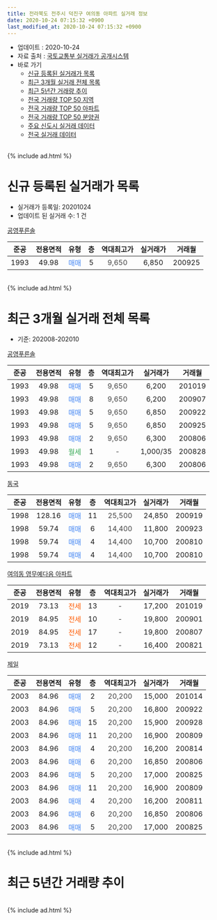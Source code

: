 ```yaml
---
title: 전라북도 전주시 덕진구 여의동 아파트 실거래 정보
date: 2020-10-24 07:15:32 +0900
last_modified_at: 2020-10-24 07:15:32 +0900
---
```


* 업데이트 : 2020-10-24
* 자료 출처 : [국토교통부 실거래가 공개시스템](http://rt.molit.go.kr)
* 바로 가기
    * [신규 등록된 실거래가 목록](#신규-등록된-실거래가-목록)
    * [최근 3개월 실거래 전체 목록](#최근-3개월-실거래-전체-목록)
    * [최근 5년간 거래량 추이](#최근-5년간-거래량-추이)
    * [전국 거래량 TOP 50 지역](https://inasie.github.io/apt-trade-info/최근-3개월-전국에서-가장-거래가-많이-발생한-지역)
    * [전국 거래량 TOP 50 아파트](https://inasie.github.io/apt-trade-info/최근-3개월-전국에서-가장-거래가-많이-발생한-아파트)
    * [전국 거래량 TOP 50 분양권](https://inasie.github.io/apt-trade-info/최근-3개월-전국에서-가장-거래가-많이-발생한-분양권)
    * [주요 신도시 실거래 데이터](https://inasie.github.io/apt-trade-info/주요-신도시)
    * [전국 실거래 데이터](https://inasie.github.io/apt-trade-info/전국)
<br>
{% include ad.html %}
<br>

# 신규 등록된 실거래가 목록
* 실거래가 등록일: 20201024
* 업데이트 된 실거래 수: 1 건


[공영푸른솔](https://search.naver.com/search.naver?query=%EC%A0%84%EB%9D%BC%EB%B6%81%EB%8F%84+%EC%A0%84%EC%A3%BC%EC%8B%9C+%EB%8D%95%EC%A7%84%EA%B5%AC+%EC%97%AC%EC%9D%98%EB%8F%99+%EA%B3%B5%EC%98%81%ED%91%B8%EB%A5%B8%EC%86%94)

|준공|전용면적|유형|층|역대최고가|실거래가|거래월|
|:---:|:---:|:---:|:---:|:---:|:---:|:---:|
|1993|49.98|<span style="color:#4285f3">매매</span>|5|<span style="color:#444444">9,650</span>|6,850|200925|


<br>
{% include ad.html %}
<br>

# 최근 3개월 실거래 전체 목록
* 기준: 202008-202010


[공영푸른솔](https://search.naver.com/search.naver?query=%EC%A0%84%EB%9D%BC%EB%B6%81%EB%8F%84+%EC%A0%84%EC%A3%BC%EC%8B%9C+%EB%8D%95%EC%A7%84%EA%B5%AC+%EC%97%AC%EC%9D%98%EB%8F%99+%EA%B3%B5%EC%98%81%ED%91%B8%EB%A5%B8%EC%86%94)

|준공|전용면적|유형|층|역대최고가|실거래가|거래월|
|:---:|:---:|:---:|:---:|:---:|:---:|:---:|
|1993|49.98|<span style="color:#4285f3">매매</span>|5|<span style="color:#444444">9,650</span>|6,200|201019|
|1993|49.98|<span style="color:#4285f3">매매</span>|8|<span style="color:#444444">9,650</span>|6,200|200907|
|1993|49.98|<span style="color:#4285f3">매매</span>|5|<span style="color:#444444">9,650</span>|6,850|200922|
|1993|49.98|<span style="color:#4285f3">매매</span>|5|<span style="color:#444444">9,650</span>|6,850|200925|
|1993|49.98|<span style="color:#4285f3">매매</span>|2|<span style="color:#444444">9,650</span>|6,300|200806|
|1993|49.98|<span style="color:#34a853">월세</span>|1|<span style="color:#444444">-</span>|1,000/35|200828|
|1993|49.98|<span style="color:#4285f3">매매</span>|2|<span style="color:#444444">9,650</span>|6,300|200806|

[동국](https://search.naver.com/search.naver?query=%EC%A0%84%EB%9D%BC%EB%B6%81%EB%8F%84+%EC%A0%84%EC%A3%BC%EC%8B%9C+%EB%8D%95%EC%A7%84%EA%B5%AC+%EC%97%AC%EC%9D%98%EB%8F%99+%EB%8F%99%EA%B5%AD)

|준공|전용면적|유형|층|역대최고가|실거래가|거래월|
|:---:|:---:|:---:|:---:|:---:|:---:|:---:|
|1998|128.16|<span style="color:#4285f3">매매</span>|11|<span style="color:#444444">25,500</span>|24,850|200919|
|1998|59.74|<span style="color:#4285f3">매매</span>|6|<span style="color:#444444">14,400</span>|11,800|200923|
|1998|59.74|<span style="color:#4285f3">매매</span>|4|<span style="color:#444444">14,400</span>|10,700|200810|
|1998|59.74|<span style="color:#4285f3">매매</span>|4|<span style="color:#444444">14,400</span>|10,700|200810|

[여의동 영무예다음 아파트](https://search.naver.com/search.naver?query=%EC%A0%84%EB%9D%BC%EB%B6%81%EB%8F%84+%EC%A0%84%EC%A3%BC%EC%8B%9C+%EB%8D%95%EC%A7%84%EA%B5%AC+%EC%97%AC%EC%9D%98%EB%8F%99+%EC%97%AC%EC%9D%98%EB%8F%99+%EC%98%81%EB%AC%B4%EC%98%88%EB%8B%A4%EC%9D%8C+%EC%95%84%ED%8C%8C%ED%8A%B8)

|준공|전용면적|유형|층|역대최고가|실거래가|거래월|
|:---:|:---:|:---:|:---:|:---:|:---:|:---:|
|2019|73.13|<span style="color:#ff5a00">전세</span>|13|<span style="color:#444444">-</span>|17,200|201019|
|2019|84.95|<span style="color:#ff5a00">전세</span>|10|<span style="color:#444444">-</span>|19,800|200901|
|2019|84.95|<span style="color:#ff5a00">전세</span>|17|<span style="color:#444444">-</span>|19,800|200807|
|2019|73.13|<span style="color:#ff5a00">전세</span>|12|<span style="color:#444444">-</span>|16,400|200821|

[제일](https://search.naver.com/search.naver?query=%EC%A0%84%EB%9D%BC%EB%B6%81%EB%8F%84+%EC%A0%84%EC%A3%BC%EC%8B%9C+%EB%8D%95%EC%A7%84%EA%B5%AC+%EC%97%AC%EC%9D%98%EB%8F%99+%EC%A0%9C%EC%9D%BC)

|준공|전용면적|유형|층|역대최고가|실거래가|거래월|
|:---:|:---:|:---:|:---:|:---:|:---:|:---:|
|2003|84.96|<span style="color:#4285f3">매매</span>|2|<span style="color:#444444">20,200</span>|15,000|201014|
|2003|84.96|<span style="color:#4285f3">매매</span>|5|<span style="color:#444444">20,200</span>|16,800|200922|
|2003|84.96|<span style="color:#4285f3">매매</span>|15|<span style="color:#444444">20,200</span>|15,900|200928|
|2003|84.96|<span style="color:#4285f3">매매</span>|11|<span style="color:#444444">20,200</span>|16,900|200809|
|2003|84.96|<span style="color:#4285f3">매매</span>|4|<span style="color:#444444">20,200</span>|16,200|200814|
|2003|84.96|<span style="color:#4285f3">매매</span>|6|<span style="color:#444444">20,200</span>|16,850|200806|
|2003|84.96|<span style="color:#4285f3">매매</span>|5|<span style="color:#444444">20,200</span>|17,000|200825|
|2003|84.96|<span style="color:#4285f3">매매</span>|11|<span style="color:#444444">20,200</span>|16,900|200809|
|2003|84.96|<span style="color:#4285f3">매매</span>|4|<span style="color:#444444">20,200</span>|16,200|200811|
|2003|84.96|<span style="color:#4285f3">매매</span>|6|<span style="color:#444444">20,200</span>|16,850|200806|
|2003|84.96|<span style="color:#4285f3">매매</span>|5|<span style="color:#444444">20,200</span>|17,000|200825|


<br>
{% include ad.html %}
<br>

# 최근 5년간 거래량 추이


<div style="width:100%;">
    <canvas id="deal_progress" height="200"></canvas>
</div>

<script>
new Chart(document.getElementById("deal_progress"), {
    type: 'line',
    data: {
        labels: ['201510','201511','201512','201601','201602','201603','201604','201605','201606','201607','201608','201609','201610','201611','201612','201701','201702','201703','201704','201705','201706','201707','201708','201709','201710','201711','201712','201801','201802','201803','201804','201805','201806','201807','201808','201809','201810','201811','201812','201901','201902','201903','201904','201905','201906','201907','201908','201909','201910','201911','201912','202001','202002','202003','202004','202005','202006','202007','202008','202009','202010'],
        datasets: [{
            label: '매매',
            pointRadius: 1,
            data: [8, 4, 6, 12, 13, 13, 4, 14, 10, 9, 10, 9, 14, 10, 6, 7, 10, 11, 6, 3, 8, 6, 2, 7, 8, 11, 4, 7, 3, 7, 8, 5, 5, 3, 5, 8, 6, 7, 8, 15, 7, 6, 8, 8, 8, 7, 5, 3, 5, 3, 12, 9, 11, 8, 8, 2, 5, 9, 12, 7, 2],
            borderColor: "rgba(255, 201, 14, 1)",
            backgroundColor: "rgba(255, 201, 14, 0.5)",
            fill: false,
            lineTension: 0
        },{
            label: '전월세',
            pointRadius: 1,
            data: [7, 2, 3, 4, 0, 2, 2, 3, 3, 3, 3, 2, 0, 2, 0, 4, 3, 1, 0, 2, 2, 3, 3, 1, 4, 0, 0, 3, 4, 1, 2, 4, 1, 1, 2, 1, 2, 1, 1, 2, 1, 3, 3, 2, 7, 3, 2, 2, 6, 7, 5, 5, 7, 3, 0, 5, 7, 2, 3, 1, 1],
            borderColor: "rgba(0, 141, 185, 1)",
            backgroundColor: "rgba(0, 141, 185, 0.5)",
            fill: false,
            lineTension: 0
        }
        ]
    },
    options: {
        responsive: true,
        title: {
            display: false
        },
        tooltips: {
            mode: 'index',
            intersect: false
        },
        hover: {
            mode: 'nearest',
            intersect: true
        },
        scales: {
            xAxes: [{
                display: true,
                scaleLabel: {
                    display: true,
                    labelString: '년/월'
                }
            }],
            yAxes: [{
                display: true,
                ticks: {
                    suggestedMin: 0,
                },
                scaleLabel: {
                    display: true,
                    labelString: '실거래 수'
                }
            }]
        }
    }
});

</script>


<br>
{% include ad.html %}
<br>

